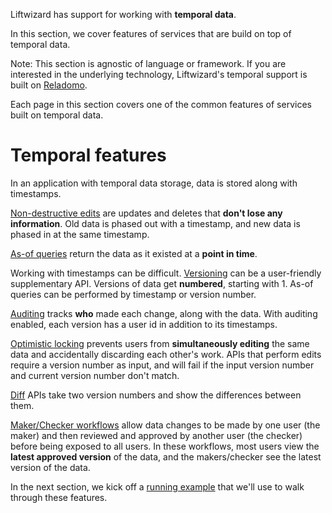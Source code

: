 Liftwizard has support for working with **temporal data**.

In this section, we cover features of services that are build on top of temporal data.

Note: This section is agnostic of language or framework. If you are interested in the underlying technology, Liftwizard's temporal support is built on [Reladomo](reladomo/reladomo-overview.md).

Each page in this section covers one of the common features of services built on temporal data.

# Temporal features

In an application with temporal data storage, data is stored along with timestamps.

[Non-destructive edits](temporal-data/non-destructive-updates) are updates and deletes that **don't lose any information**. Old data is phased out with a timestamp, and new data is phased in at the same timestamp.

[As-of queries](temporal-data/as-of-queries) return the data as it existed at a **point in time**.

Working with timestamps can be difficult. [Versioning](temporal-data/versioning) can be a user-friendly supplementary API. Versions of data get **numbered**, starting with 1. As-of queries can be performed by timestamp or version number.

[Auditing](temporal-data/auditing) tracks **who** made each change, along with the data. With auditing enabled, each version has a user id in addition to its timestamps.

[Optimistic locking](temporal-data/optimistic-locking) prevents users from **simultaneously editing** the same data and accidentally discarding each other's work. APIs that perform edits require a version number as input, and will fail if the input version number and current version number don't match.

[Diff](temporal-data/diffs) APIs take two version numbers and show the differences between them.

[Maker/Checker workflows](temporal-data/maker-checker-workflows) allow data changes to be made by one user (the maker) and then reviewed and approved by another user (the checker) before being exposed to all users. In these workflows, most users view the **latest approved version** of the data, and the makers/checker see the latest version of the data.

In the next section, we kick off a [running example](temporal-data/running-example) that we'll use to walk through these features.
